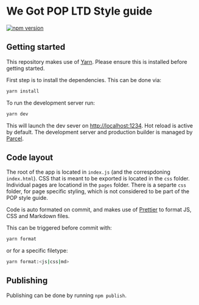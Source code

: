 # We Got POP LTD Style guide

[![npm version](https://badge.fury.io/js/%40wegotpop%2Fstyleguide.svg)](https://badge.fury.io/js/%40wegotpop%2Fstyleguide)

## Getting started

This repository makes use of [Yarn](https://yarnpkg.com/en/). Please ensure this is installed before getting started.

First step is to install the dependencies. This can be done via:

```sh
yarn install
```

To run the development server run:

```sh
yarn dev
```

This will launch the dev sever on [http://localhost:1234](http://localhost:1234).
Hot reload is active by default. The development server and production builder is managed by [Parcel](https://parceljs.org/).

## Code layout

The root of the app is located in `index.js` (and the correspdoning `index.html`).
CSS that is meant to be exported is located in the `css` folder.
Individual pages are locationd in the `pages` folder. There is a separte `css` folder, for page specific styling, which is not considered to be part of the POP style guide.

Code is auto formated on commit, and makes use of [Prettier](https://prettier.io/) to format JS, CSS and Markdown files.

This can be triggered before commit with:

```sh
yarn format
```

or for a specific filetype:

```sh
yarn format:<js|css|md>
```

## Publishing

Publishing can be done by running `npm publish`.
